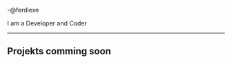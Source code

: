 -@ferdiexe

I am a Developer and Coder

---------------------
Projekts comming soon
---------------------

<!---
ferdiexe/ferdiexe is a ✨ special ✨ repository because its `README.md` (this file) appears on your GitHub profile.
You can click the Preview link to take a look at your changes.
--->
